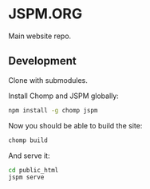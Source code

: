 # JSPM.ORG

Main website repo.

## Development

Clone with submodules.

Install Chomp and JSPM globally:

```bash
npm install -g chomp jspm
```

Now you should be able to build the site:

```bash
chomp build
```

And serve it:

```bash
cd public_html
jspm serve
```
